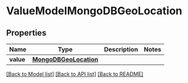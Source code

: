 # ValueModelMongoDBGeoLocation


## Properties
Name | Type | Description | Notes
------------ | ------------- | ------------- | -------------
**value** | [**MongoDBGeoLocation**](MongoDBGeoLocation.md) |  | 

[[Back to Model list]](../README.md#documentation-for-models) [[Back to API list]](../README.md#documentation-for-api-endpoints) [[Back to README]](../README.md)


